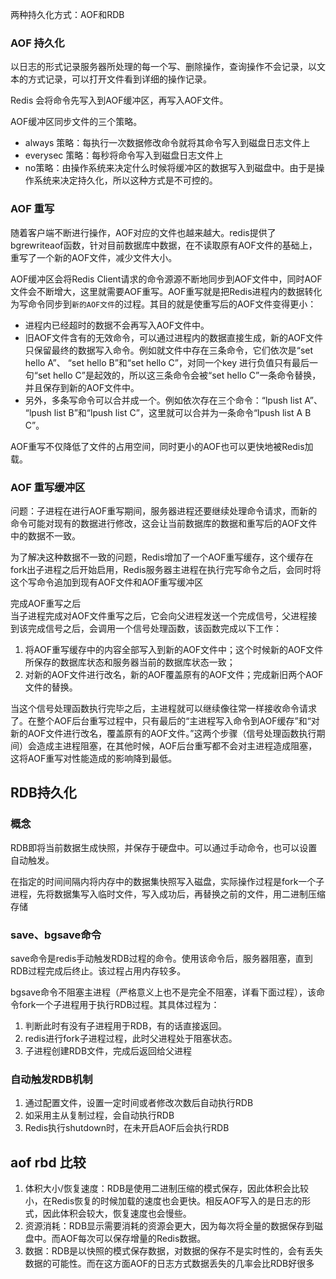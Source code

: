 
两种持久化方式：AOF和RDB

### AOF 持久化

  以日志的形式记录服务器所处理的每一个写、删除操作，查询操作不会记录，以文本的方式记录，可以打开文件看到详细的操作记录。

  Redis 会将命令先写入到AOF缓冲区，再写入AOF文件。

  AOF缓冲区同步文件的三个策略。

- always 策略：每执行一次数据修改命令就将其命令写入到磁盘日志文件上
- everysec 策略：每秒将命令写入到磁盘日志文件上
- no策略：由操作系统来决定什么时候将缓冲区的数据写入到磁盘中。由于是操作系统来决定持久化，所以这种方式是不可控的。

### AOF 重写
随着客户端不断进行操作，AOF对应的文件也越来越大。redis提供了bgrewriteaof函数，针对目前数据库中数据，在不读取原有AOF文件的基础上，重写了一个新的AOF文件，减少文件大小。
  
AOF缓冲区会将Redis Client请求的命令源源不断地同步到AOF文件中，同时AOF文件会不断增大，这里就需要AOF重写。AOF重写就是把Redis进程内的数据转化为写命令同步到`新的AOF文件`的过程。其目的就是使重写后的AOF文件变得更小：

- 进程内已经超时的数据不会再写入AOF文件中。
- 旧AOF文件含有的无效命令，可以通过进程内的数据直接生成，新的AOF文件只保留最终的数据写入命令。例如就文件中存在三条命令，它们依次是“set hello A”、 “set hello B”和“set hello C”，对同一个key 进行负值只有最后一句“set hello C”是起效的，所以这三条命令会被“set hello C”一条命令替换，并且保存到新的AOF文件中。
- 另外，多条写命令可以合并成一个。例如依次存在三个命令：“lpush list A”、 “lpush list B”和“lpush list C”，这里就可以合并为一条命令“lpush list A B C”。

AOF重写不仅降低了文件的占用空间，同时更小的AOF也可以更快地被Redis加载。

### AOF 重写缓冲区
问题：子进程在进行AOF重写期间，服务器进程还要继续处理命令请求，而新的命令可能对现有的数据进行修改，这会让当前数据库的数据和重写后的AOF文件中的数据不一致。

为了解决这种数据不一致的问题，Redis增加了一个AOF重写缓存，这个缓存在fork出子进程之后开始启用，Redis服务器主进程在执行完写命令之后，会同时将这个写命令追加到现有AOF文件和AOF重写缓冲区

完成AOF重写之后  
当子进程完成对AOF文件重写之后，它会向父进程发送一个完成信号，父进程接到该完成信号之后，会调用一个信号处理函数，该函数完成以下工作：
1. 将AOF重写缓存中的内容全部写入到新的AOF文件中；这个时候新的AOF文件所保存的数据库状态和服务器当前的数据库状态一致；
2. 对新的AOF文件进行改名，新的AOF覆盖原有的AOF文件；完成新旧两个AOF文件的替换。  

当这个信号处理函数执行完毕之后，主进程就可以继续像往常一样接收命令请求了。在整个AOF后台重写过程中，只有最后的“主进程写入命令到AOF缓存”和“对新的AOF文件进行改名，覆盖原有的AOF文件。”这两个步骤（信号处理函数执行期间）会造成主进程阻塞，在其他时候，AOF后台重写都不会对主进程造成阻塞，这将AOF重写对性能造成的影响降到最低。


## RDB持久化
### 概念
  RDB即将当前数据生成快照，并保存于硬盘中。可以通过手动命令，也可以设置自动触发。

 在指定的时间间隔内将内存中的数据集快照写入磁盘，实际操作过程是fork一个子进程，先将数据集写入临时文件，写入成功后，再替换之前的文件，用二进制压缩存储

### save、bgsave命令
save命令是redis手动触发RDB过程的命令。使用该命令后，服务器阻塞，直到RDB过程完成后终止。该过程占用内存较多。

bgsave命令不阻塞主进程（严格意义上也不是完全不阻塞，详看下面过程），该命令fork一个子进程用于执行RDB过程。其具体过程为：
1. 判断此时有没有子进程用于RDB，有的话直接返回。
2. redis进行fork子进程过程，此时父进程处于阻塞状态。
3. 子进程创建RDB文件，完成后返回给父进程

### 自动触发RDB机制
1. 通过配置文件，设置一定时间或者修改次数后自动执行RDB
2. 如采用主从复制过程，会自动执行RDB
3. Redis执行shutdown时，在未开启AOF后会执行RDB

## aof rbd 比较

1. 体积大小/恢复速度：RDB是使用二进制压缩的模式保存，因此体积会比较小，在Redis恢复的时候加载的速度也会更快。相反AOF写入的是日志的形式，因此体积会较大，恢复速度也会慢些。
2. 资源消耗：RDB显示需要消耗的资源会更大，因为每次将全量的数据保存到磁盘中。而AOF每次可以保存增量的Redis数据。
3. 数据：RDB是以快照的模式保存数据，对数据的保存不是实时性的，会有丢失数据的可能性。而在这方面AOF的日志方式数据丢失的几率会比RDB好很多
